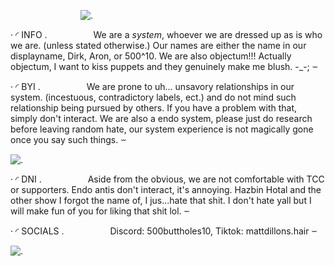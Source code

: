         ![.](https://file.garden/ZhFz5XtGggibKC4O/Untitled316_20241207231611.png)

        
‧ ◜ INFO .
     We are a *system*, whoever we are dressed up as is who we are. (unless stated otherwise.) Our names are either the name in our displayname, Dirk, Aron, or 500^10. We are also objectum!!! Actually objectum, I want to kiss puppets and they genuinely make me blush. -_-; ⏖

   ‧ ◜ BYI .
     We are prone to uh... unsavory relationships in our system. (incestuous, contradictory labels, ect.) and do not mind such relationship being pursued by others. If you have a problem with that, simply don't interact. We are also a endo system, please just do research before leaving random hate, our system experience is not magically gone once you say such things.  ⏖

![.](https://file.garden/ZhFz5XtGggibKC4O/Untitled316_20241207233655.png)

‧ ◜ DNI .
     Aside from the obvious, we are not comfortable with TCC or supporters. Endo antis don't interact, it's annoying. Hazbin Hotal and the other show I forgot the name of, I jus...hate that shit. I don't hate yall but I will make fun of you for liking that shit lol.   ⏖

   ‧ ◜ SOCIALS .
     Discord: 500buttholes10, Tiktok: mattdillons.hair  ⏖


![.](https://file.garden/ZhFz5XtGggibKC4O/Untitled316_20241207231611.png)

